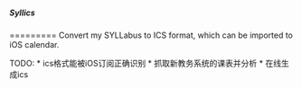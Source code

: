##### Syllics #####
=========
Convert my SYLLabus to ICS format, which can be imported to iOS calendar.

TODO:
	* ics格式能被iOS订阅正确识别
	* 抓取新教务系统的课表并分析
	* 在线生成ics

